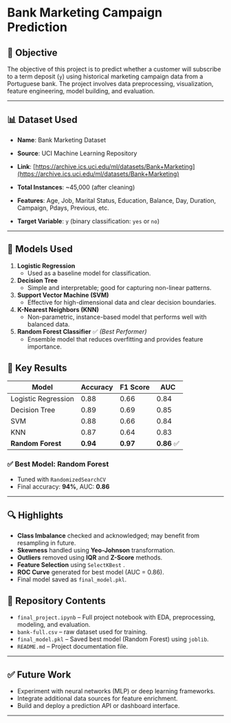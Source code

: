 # Bank Marketing Campaign Prediction

## 📌 Objective
The objective of this project is to predict whether a customer will subscribe to a term deposit (`y`) using historical marketing campaign data from a Portuguese bank. The project involves data preprocessing, visualization, feature engineering, model building, and evaluation.

---

## 📊 Dataset Used

- **Name**: Bank Marketing Dataset  
- **Source**: UCI Machine Learning Repository  
- **Link**: [https://archive.ics.uci.edu/ml/datasets/Bank+Marketing](https://archive.ics.uci.edu/ml/datasets/Bank+Marketing)

- **Total Instances**: ~45,000 (after cleaning)
- **Features**: Age, Job, Marital Status, Education, Balance, Day, Duration, Campaign, Pdays, Previous, etc.
- **Target Variable**: `y` (binary classification: `yes` or `no`)

---

## 🧠 Models Used

1. **Logistic Regression**  
   - Used as a baseline model for classification.
2. **Decision Tree**  
   - Simple and interpretable; good for capturing non-linear patterns.
3. **Support Vector Machine (SVM)**  
   - Effective for high-dimensional data and clear decision boundaries.
4. **K-Nearest Neighbors (KNN)**  
   - Non-parametric, instance-based model that performs well with balanced data.
5. **Random Forest Classifier** ✅ *(Best Performer)*  
   - Ensemble model that reduces overfitting and provides feature importance.



## 🧪 Key Results

| Model                | Accuracy | F1 Score | AUC    |
|---------------------|----------|----------|--------|
| Logistic Regression | 0.88     | 0.66     | 0.84   |
| Decision Tree       | 0.89     | 0.69     | 0.85   |
| SVM                 | 0.88     | 0.66     | 0.84   |
| KNN                 | 0.87     | 0.64     | 0.83   |
| **Random Forest**   | **0.94** | **0.97** | **0.86** ✅ |
### ✅ **Best Model**: Random Forest  
- Tuned with `RandomizedSearchCV`  
- Final accuracy: **94%**, AUC: **0.86**

---

## 🔍 Highlights

- **Class Imbalance** checked and acknowledged; may benefit from resampling in future.
- **Skewness** handled using **Yeo-Johnson** transformation.
- **Outliers** removed using **IQR** and **Z-Score** methods.
- **Feature Selection** using `SelectKBest` .
- **ROC Curve** generated for best model (AUC = 0.86).
- Final model saved as `final_model.pkl`.


## 📂 Repository Contents

- `final_project.ipynb` – Full project notebook with EDA, preprocessing, modeling, and evaluation.
- `bank-full.csv` –  raw  dataset used for training.
- `final_model.pkl` – Saved best model (Random Forest) using `joblib`.
- `README.md` – Project documentation file.

---

## ✅ Future Work

- Experiment with neural networks (MLP) or deep learning frameworks.
- Integrate additional data sources for feature enrichment.
- Build and deploy a prediction API or dashboard interface.

---
